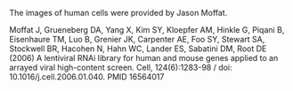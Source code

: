 The images of human cells were provided by Jason Moffat.

Moffat J, Grueneberg DA, Yang X, Kim SY, Kloepfer AM, Hinkle G, Piqani B, Eisenhaure TM, Luo B, Grenier JK, Carpenter AE, Foo SY, Stewart SA, Stockwell BR, Hacohen N, Hahn WC, Lander ES, Sabatini DM, Root DE (2006) A lentiviral RNAi library for human and mouse genes applied to an arrayed viral high-content screen. Cell, 124(6):1283-98 / doi: 10.1016/j.cell.2006.01.040. PMID 16564017
